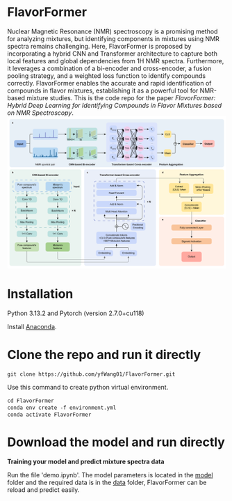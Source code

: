 # FlavorFormer

Nuclear Magnetic Resonance (NMR) spectroscopy is a promising method for analyzing mixtures, but identifying components in mixtures using NMR spectra remains challenging. Here, FlavorFormer is proposed by incorporating a hybrid CNN and Transformer architecture to capture both local features and global dependencies from 1H NMR spectra. Furthermore, it leverages a combination of a bi-encoder and cross-encoder, a fusion pooling strategy, and a weighted loss function to identify compounds correctly. FlavorFormer enables the accurate and rapid identification of compounds in flavor mixtures, establishing it as a powerful tool for NMR-based mixture studies. This is the code repo for the paper *FlavorFormer: Hybrid Deep Learning for Identifying Compounds in Flavor Mixtures based on NMR Spectroscopy*.
![FlavorFormer](image/FlavorFormer.png)

# Installation

Python 3.13.2 and Pytorch (version 2.7.0+cu118)

Install [Anaconda](https://www.anaconda.com/).

# Clone the repo and run it directly

```shell
git clone https://github.com/yfWang01/FlavorFormer.git
```

Use this command to create python virtual environment.
```shell
cd FlavorFormer
conda env create -f environment.yml
conda activate FlavorFormer
```

# Download the model and run directly


**Training your model and predict mixture spectra data**

Run the file 'demo.ipynb'. The model parameters is located in the [model](model/) folder and the required data is in the [data](data/) folder, FlavorFormer can be reload and predict easily.

